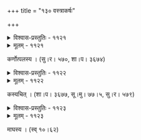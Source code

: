 +++
title = "१३० वस्त्राकर्षः"

+++



<details><summary>विश्वास-प्रस्तुतिः - ११२१</summary>

अंसाकृष्टदुकूलया सरभसं गूढौ भुजाभ्यां स्तनाव्  
आकृष्टे जघनांशुके कृतम् अधः संसक्तम् ऊरुद्वयम् ।  
नाभीमूलनिबद्धचक्षुषि तया ब्रीडानताङ्ग्या प्रिये  
दीपः फूत्कृतिवातवेपितशिखः कर्णोत्फलेनाहतः ॥११२१॥
</details>

<details><summary>मूलम् - ११२१</summary>

अंसाकृष्टदुकूलया सरभसं गूढौ भुजाभ्यां स्तनाव्  
आकृष्टे जघनांशुके कृतम् अधः संसक्तम् ऊरुद्वयम् ।  
नाभीमूलनिबद्धचक्षुषि तया ब्रीडानताङ्ग्या प्रिये  
दीपः फूत्कृतिवातवेपितशिखः कर्णोत्फलेनाहतः ॥११२१॥
</details>


कर्णोत्पलस्य । (सु।र। ५७०, शा।प। ३६७४)  



<details><summary>विश्वास-प्रस्तुतिः - ११२२</summary>

समाकृष्टं वासः कथम् अपि हठात् पश्यति तदा  
क्रमाद् ऊरुद्वन्द्वं जरठशरगौरं मृगदृशः ।  
तया दृष्टिं दत्त्वा महति मणिदीपे निपुणया  
निरुद्धं हस्ताभ्यां झगिति निजनेत्रोत्पलयुगम् ॥११२२॥
</details>

<details><summary>मूलम् - ११२२</summary>

समाकृष्टं वासः कथम् अपि हठात् पश्यति तदा  
क्रमाद् ऊरुद्वन्द्वं जरठशरगौरं मृगदृशः ।  
तया दृष्टिं दत्त्वा महति मणिदीपे निपुणया  
निरुद्धं हस्ताभ्यां झगिति निजनेत्रोत्पलयुगम् ॥११२२॥
</details>


कस्यचित् । (शा।प। ३६७७, सू।मु। ७७।५, सु।र। ५७९)  



<details><summary>विश्वास-प्रस्तुतिः - ११२३</summary>

अम्बरं विनयतः प्रियपाणेर्  
योषितश् चकोरयोः कलहस्य ।  
वाराणाम् इव विधातुम् अभीक्ष्णं  
कक्षया च वलयैश् च शिशिञ्जे ॥११२३॥
</details>

<details><summary>मूलम् - ११२३</summary>

अम्बरं विनयतः प्रियपाणेर्  
योषितश् चकोरयोः कलहस्य ।  
वाराणाम् इव विधातुम् अभीक्ष्णं  
कक्षया च वलयैश् च शिशिञ्जे ॥११२३॥
</details>


माघस्य । (स्व् १०।६२)  


